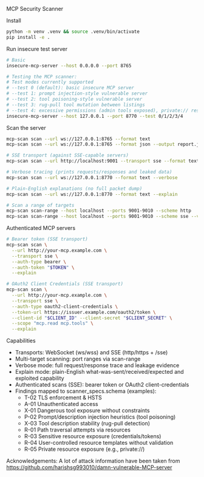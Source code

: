 MCP Security Scanner

Install
```bash
python -m venv .venv && source .venv/bin/activate
pip install -e .
```

Run insecure test server
```bash
# Basic
insecure-mcp-server --host 0.0.0.0 --port 8765

# Testing the MCP scanner:
# Test modes currently supported
# --test 0 (default): basic insecure MCP server
# --test 1: prompt injection-style vulnerable server
# --test 2: tool poisoning-style vulnerable server
# --test 3: rug-pull tool mutation between listings
# --test 4: excessive permissions (admin tools exposed), private:// resource leakage
insecure-mcp-server --host 127.0.0.1 --port 8770 --test 0/1/2/3/4
```

Scan the server
```bash
mcp-scan scan --url ws://127.0.0.1:8765 --format text
mcp-scan scan --url ws://127.0.0.1:8765 --format json --output report.json

# SSE transport (against SSE-capable servers)
mcp-scan scan --url http://localhost:9001 --transport sse --format text

# Verbose tracing (prints requests/responses and leaked data)
mcp-scan scan --url ws://127.0.0.1:8770 --format text --verbose

# Plain-English explanations (no full packet dump)
mcp-scan scan --url ws://127.0.0.1:8770 --format text --explain

# Scan a range of targets
mcp-scan scan-range --host localhost --ports 9001-9010 --scheme http
mcp-scan scan-range --host localhost --ports 9001-9010 --scheme sse --verbose
```


Authenticated MCP servers
```bash
# Bearer token (SSE transport)
mcp-scan scan \
  --url http://your-mcp.example.com \
  --transport sse \
  --auth-type bearer \
  --auth-token "$TOKEN" \
  --explain

# OAuth2 Client Credentials (SSE transport)
mcp-scan scan \
  --url http://your-mcp.example.com \
  --transport sse \
  --auth-type oauth2-client-credentials \
  --token-url https://issuer.example.com/oauth2/token \
  --client-id "$CLIENT_ID" --client-secret "$CLIENT_SECRET" \
  --scope "mcp.read mcp.tools" \
  --explain
```


Capabilities
- Transports: WebSocket (ws/wss) and SSE (http/https + /sse)
- Multi-target scanning: port ranges via scan-range
- Verbose mode: full request/response trace and leakage evidence
- Explain mode: plain-English what-was-sent/received/expected and exploited capability
- Authenticated scans (SSE): bearer token or OAuth2 client-credentials
- Findings mapped to scanner_specs.schema (examples):
  - T-02 TLS enforcement & HSTS
  - A-01 Unauthenticated access
  - X-01 Dangerous tool exposure without constraints
  - P-02 Prompt/description injection heuristics (tool poisoning)
  - X-03 Tool description stability (rug-pull detection)
  - R-01 Path traversal attempts via resources
  - R-03 Sensitive resource exposure (credentials/tokens)
  - R-04 User-controlled resource templates without validation
  - R-05 Private resource exposure (e.g., private://)


Acknowledgements:
A lot of attack information have been taken from 
https://github.com/harishsg993010/damn-vulnerable-MCP-server

